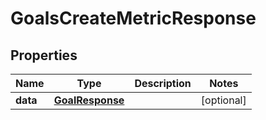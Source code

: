 

# GoalsCreateMetricResponse


## Properties

| Name | Type | Description | Notes |
|------------ | ------------- | ------------- | -------------|
|**data** | [**GoalResponse**](GoalResponse.md) |  |  [optional] |



